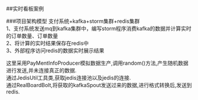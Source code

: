 ##实时看板案例

###项目架构模型
支付系统+kafka+storm集群+redis集群<br>
1、支付系统发送mq到kafka集群中，编写storm程序消费kafka的数据并计算实时的订单数量、订单数量<br>
2、将计算的实时结果保存在redis中<br>
3、外部程序访问redis的数据实时展示结果<br>

这里采用PayMentInfoProducer模拟数据生产,调用random()方法,产生随机数据进行发送,并未连接真正的数据.<br>
通过JedisUtil工具类,获取jedis连接池以及jedis的连接.<br>
通过RealBoardBolt,将获取的kafkaSpout发送过来的数据,进行格式转换后,发送到redis.